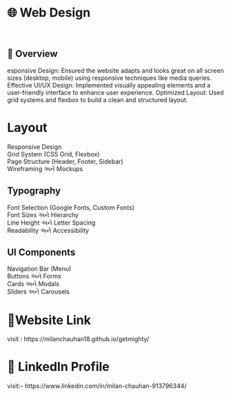 <h1>🌐 Web Design</h1>
</br>
<h2>📖 Overview</h2>
   esponsive Design: Ensured the website adapts and looks great on all screen sizes (desktop,
mobile) using responsive techniques like media queries.
Effective UI/UX Design: Implemented visually appealing elements and a user-friendly interface
to enhance user experience.
Optimized Layout: Used grid systems and flexbox to build a clean and structured layout.
<h1> Layout</h1>
Responsive Design<br>
Grid System (CSS Grid, Flexbox)<br>
Page Structure (Header, Footer, Sidebar)<br>
Wireframing અને Mockups<br>
<h2>Typography</h2>
Font Selection (Google Fonts, Custom Fonts)<br>
Font Sizes અને Hierarchy<br>
Line Height અને Letter Spacing<br>
Readability અને Accessibility<br>
<h2>UI Components</h2>
Navigation Bar (Menu)<br>
Buttons અને Forms<br>
Cards અને Modals<br>
Sliders અને Carousels<br>
<h1>🔗Website Link</h1>
visit : https://milanchauhan18.github.io/getmighty/
<h1>💼 LinkedIn Profile</h1>
visit:- https://www.linkedin.com/in/milan-chauhan-913796344/

 
